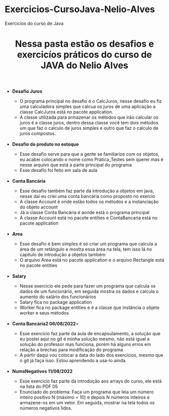 # Exercicios-CursoJava-Nelio-Alves
Exercicios do curso de Java
<body>
<header>
<h1> Nessa pasta estão os desafios e exercicíos práticos do curso de JAVA do Nelio Alves </h1>
</header>


<ul>
    <li><strong>Desafio Juros</strong></li>
    <ul>
        <li>O programa principal no desafio é o CalcJuros, nesse desafio eu fiz uma calculadora simples que calcua os juros de uma aplicação a classe CalcJuros está no  pacote application.</li>
        <li>A classe utilizada para armazenar os métodos que irão calcular os juros é a classe juros, dentro dessa classe você tem dois métodos um que faz o calculo de               juros simples e outro que faz o calculo de juros compostos.</li>
    </ul>
   <br>
    <li><strong>Desafio do produto no estoque</strong></li>
    <ul>
        <li>Esse desafio serve para que a gente se familiarize com os objetos, eu acabei colocando o nome como Pratica_Testes sem querer mas é nesse arquivo que está a  parte principal do programa</li>
        <li>Esse desafio foi feito em sala de aula</li>
    </ul>
    <br>
    <li><strong>Conta Bancária</strong></li>
    <ul>
        <li>Esse desafio também faz parte da introdução a objetos em java, nesse daí eu criei uma conta bancária como proposto no exercio</li>
        <li>A classe Account é onde estão todos os métodos e a instanciação do objeto account</li>
        <li>Já a classe Conta Bancária é aonde está o programa principal</li>
        <li>A classe Account está no pacote entities e ContaBancaria está no pacote application</li>
    </ul>
    <br>
    <li><strong>Area</strong></li>
       <ul>
           <li>Esse desafio é bem simples é só criar um programa que calcula a área de um retângulo e mostra essa área na tela, tem isso lá no capitulo de introdução a objetos também</li>
           <li>O arquivo Area está no pacote application e o arquivo Rectangle está no pacote entities</li>
       </ul>
    <br>
    <li><strong>Salary</strong></li>
       <ul>
           <li>Nesse exercicío ele pede para fazer um programa que calcula os dados de um funcionário, em seguida mostra os dados e calcula o aumento do salário dos funcionários</li>
           <li>Salary fica no package application</li>
           <li>Worker fica no package entities e é a classe que instância o objeto worker e seus métodos</li>
       </ul>
    <br>
    <li><strong>Conta Bancária2 06/08/2022</strong><</li>
        <ul>
            <li>Esse exercício faz parte da aula de encapsulamento, a solução que eu postei aqui no git é minha solução mesmo, não está igual a solução do professor mas funciona, porém há alguns erros em relação a brechas para modificação do programa</li>
            <li>A partir daqui vou colocar a data do lado dos exercicios, mesmo que o git já faça isso. Estou aprendendo a usa-lo ainda.</li>
        </ul>
     <br>
    <li><strong>NumsNegativos 11/08/2022</strong></li>
    <ul>
        <li>Esse exercicio faz parte da introdução aos arrays do curso, ele está na lista do PDF 05</li>
        <li>Enunciado do problema: Faça um programa que leia um número inteiro positivo N (máximo = 10) e depois N números inteiros
e armazene-os em um vetor. Em seguida, mostrar na tela todos os números negativos lidos.</li>
    </ul>
 </ul>
</body>
